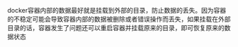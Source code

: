 docker容器内部的数据最好就是挂载到外部的目录，防止数据的丢失。因为容器的不稳定可能会导致容器内部的数据被删除或者错误操作而丢失，如果挂载在外部目录的话，容器发生了问题还可以重启容器并挂载原来的目录，即可恢复原来的数据状态

